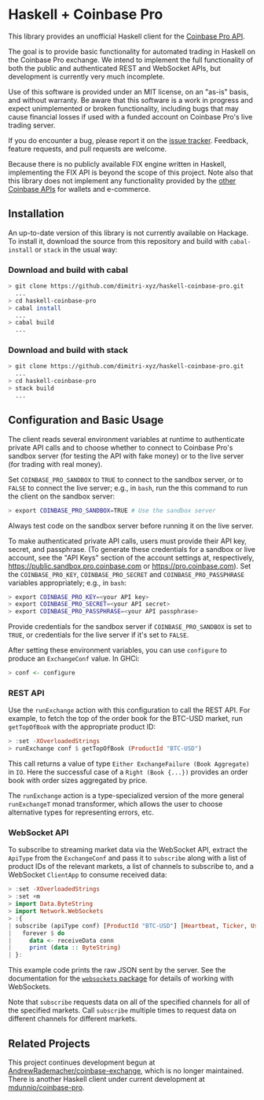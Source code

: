 # Haskell + Coinbase Pro

This library provides an unofficial Haskell client for the [Coinbase Pro API](https://docs.pro.coinbase.com). 

The goal is to provide basic functionality for automated trading in Haskell on the Coinbase Pro exchange. We intend to implement the full functionality of both the public and authenticated REST and WebSocket APIs, but development is currently very much incomplete.

Use of this software is provided under an MIT license, on an "as-is" basis, and without warranty. Be aware that this software is a work in progress and expect unimplemented or broken functionality, including bugs that may cause financial losses if used with a funded account on Coinbase Pro's live trading server.

If you do encounter a bug, please report it on the [issue tracker](https://github.com/dimitri-xyz/haskell-coinbase-pro/issues). Feedback, feature requests, and pull requests are welcome.

Because there is no publicly available FIX engine written in Haskell, implementing the FIX API is beyond the scope of this project. Note also that this library does not implement any functionality provided by the [other Coinbase APIs](https://developers.coinbase.com) for wallets and e-commerce.

## Installation

An up-to-date version of this library is not currently available on Hackage. To install it, download the source from this repository and build with `cabal-install` or `stack` in the usual way:

### Download and build with cabal

```bash
> git clone https://github.com/dimitri-xyz/haskell-coinbase-pro.git
  ...
> cd haskell-coinbase-pro
> cabal install
  ...
> cabal build
  ...
```

### Download and build with stack

```bash
> git clone https://github.com/dimitri-xyz/haskell-coinbase-pro.git
  ...
> cd haskell-coinbase-pro
> stack build
  ...
```

## Configuration and Basic Usage

The client reads several environment variables at runtime to authenticate private API calls and to choose whether to connect to Coinbase Pro's sandbox server (for testing the API with fake money) or to the live server (for trading with real money).

Set `COINBASE_PRO_SANDBOX` to `TRUE` to connect to the sandbox server, or to `FALSE` to connect the live server; e.g., in `bash`, run the this command to run the client on the sandbox server:

```bash
> export COINBASE_PRO_SANDBOX=TRUE # Use the sandbox server
```

Always test code on the sandbox server before running it on the live server.

To make authenticated private API calls, users must provide their API key, secret, and passphrase. (To generate these credentials for a sandbox or live account, see the "API Keys" section of the account settings at, respectively, https://public.sandbox.pro.coinbase.com or https://pro.coinbase.com). Set the `COINBASE_PRO_KEY`, `COINBASE_PRO_SECRET` and `COINBASE_PRO_PASSPHRASE` variables appropriately; e.g., in ``bash``:

```bash
> export COINBASE_PRO_KEY=<your API key>
> export COINBASE_PRO_SECRET=<your API secret>
> export COINBASE_PRO_PASSPHRASE=<your API passphrase>
 ```

Provide credentials for the sandbox server if `COINBASE_PRO_SANDBOX` is set to `TRUE`, or credentials for the live server if it's set to `FALSE`.

After setting these environment variables, you can use `configure` to produce an `ExchangeConf` value. In GHCi:

```haskell
> conf <- configure
```

### REST API

Use the `runExchange` action with this configuration to call the REST API. For example, to fetch the top of the order book for the BTC-USD market, run `getTopOfBook` with the appropriate product ID:

```haskell
> :set -XOverloadedStrings
> runExchange conf $ getTopOfBook (ProductId "BTC-USD")
```
This call returns a value of type `Either ExchangeFailure (Book Aggregate)` in `IO`. Here the successful case of a `Right (Book {...})` provides an order book with order sizes aggregated by price.

The `runExchange` action is a type-specialized version of the more general `runExchangeT` monad transformer, which allows the user to choose alternative types for representing errors, etc.

### WebSocket API

To subscribe to streaming market data via the WebSocket API, extract the `ApiType` from the `ExchangeConf` and pass it to `subscribe` along with a list of product IDs of the relevant markets, a list of channels to subscribe to, and a WebSocket `ClientApp` to consume received data:

```haskell
> :set -XOverloadedStrings
> :set +m
> import Data.ByteString
> import Network.WebSockets
> :{
| subscribe (apiType conf) [ProductId "BTC-USD"] [Heartbeat, Ticker, User] $ \conn ->
|   forever $ do
|     data <- receiveData conn
|     print (data :: ByteString)
| }:

```

This example code prints the raw JSON sent by the server. See the documentation for the [`websockets` package](http://hackage.haskell.org/package/websockets) for details of working with WebSockets.

Note that `subscribe` requests data on all of the specified channels for all of the specified markets. Call `subscribe` multiple times to request data on different channels for different markets.
 
## Related Projects

This project continues development begun at [AndrewRademacher/coinbase-exchange](https://github.com/AndrewRademacher/coinbase-exchange), which is no longer maintained. There is another Haskell client under current development at [mdunnio/coinbase-pro](https://github.com/mdunnio/coinbase-pro).
